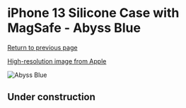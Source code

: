 # iPhone 13 Silicone Case with MagSafe - Abyss Blue

[Return to previous page](/iphone_13)

[High-resolution image from Apple](https://store.storeimages.cdn-apple.com/8756/as-images.apple.com/is/MM2T3?wid=4500&hei=4500&fmt=png)

<div style="width: 500px"><img src="/everyphone/MM2T3.png" alt="Abyss Blue"></div>

## Under construction
